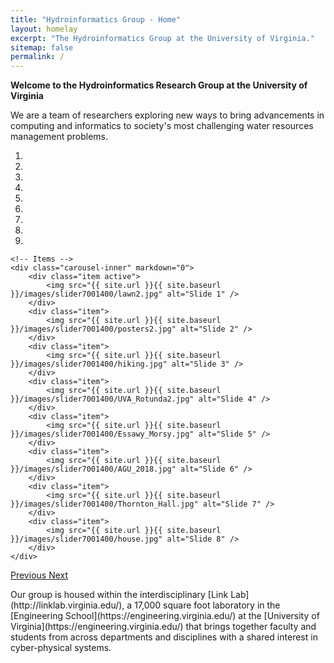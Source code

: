 ```yaml
---
title: "Hydroinformatics Group - Home"
layout: homelay
excerpt: "The Hydroinformatics Group at the University of Virginia."
sitemap: false
permalink: /
---
```


<p align="left" padding-bottom="5px">
<b>Welcome to the Hydroinformatics Research Group at the University of Virginia</b>
</p>
<p align="left" padding-bottom="10px">
 We are a team of researchers exploring new ways to bring advancements in computing and informatics to society's most challenging water resources management problems.  
</p>


<div markdown="0" id="carousel" class="carousel slide" data-ride="carousel" data-interval="5000" data-pause="hover" >
    <!-- Menu -->
    <ol class="carousel-indicators">
        <li data-target="#carousel" data-slide-to="0" class="active"></li>
        <li data-target="#carousel" data-slide-to="1"></li>
        <li data-target="#carousel" data-slide-to="2"></li>
        <li data-target="#carousel" data-slide-to="3"></li>
        <li data-target="#carousel" data-slide-to="4"></li>
        <li data-target="#carousel" data-slide-to="5"></li>
        <li data-target="#carousel" data-slide-to="6"></li>
        <li data-target="#carousel" data-slide-to="7"></li>
        <li data-target="#carousel" data-slide-to="8"></li>
    </ol>

    <!-- Items -->
    <div class="carousel-inner" markdown="0">
        <div class="item active">
            <img src="{{ site.url }}{{ site.baseurl }}/images/slider7001400/lawn2.jpg" alt="Slide 1" />
        </div>
        <div class="item">
            <img src="{{ site.url }}{{ site.baseurl }}/images/slider7001400/posters2.jpg" alt="Slide 2" />
        </div>
        <div class="item">
            <img src="{{ site.url }}{{ site.baseurl }}/images/slider7001400/hiking.jpg" alt="Slide 3" />
        </div>
        <div class="item">
            <img src="{{ site.url }}{{ site.baseurl }}/images/slider7001400/UVA_Rotunda2.jpg" alt="Slide 4" />
        </div>
        <div class="item">
            <img src="{{ site.url }}{{ site.baseurl }}/images/slider7001400/Essawy_Morsy.jpg" alt="Slide 5" />
        </div>
        <div class="item">
            <img src="{{ site.url }}{{ site.baseurl }}/images/slider7001400/AGU_2018.jpg" alt="Slide 6" />
        </div>
        <div class="item">
            <img src="{{ site.url }}{{ site.baseurl }}/images/slider7001400/Thornton_Hall.jpg" alt="Slide 7" />
        </div>
        <div class="item">
            <img src="{{ site.url }}{{ site.baseurl }}/images/slider7001400/house.jpg" alt="Slide 8" />
        </div>
    </div>
  <a class="left carousel-control" href="#carousel" role="button" data-slide="prev">
    <span class="glyphicon glyphicon-chevron-left" aria-hidden="true"></span>
    <span class="sr-only">Previous</span>
  </a>
  <a class="right carousel-control" href="#carousel" role="button" data-slide="next">
    <span class="glyphicon glyphicon-chevron-right" aria-hidden="true"></span>
    <span class="sr-only">Next</span>
  </a>
</div>


<p align="left">
Our group is housed within the interdisciplinary [Link Lab](http://linklab.virginia.edu/), a 17,000 square foot laboratory in the [Engineering School](https://engineering.virginia.edu/) at the [University of Virginia](https://engineering.virginia.edu/) that brings together faculty and students from across departments and disciplines with a shared interest in cyber-physical systems.
</p>

